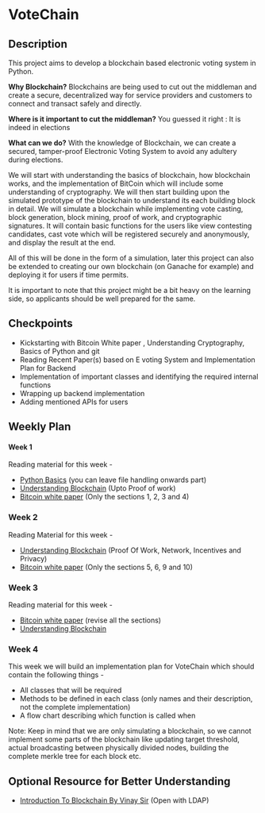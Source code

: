 # VoteChain

## Description

This project aims to develop a blockchain based electronic voting system in Python.

**Why Blockchain?**
Blockchains are being used to cut out the middleman and create a secure, decentralized way for service providers and customers to connect and transact safely and directly.

**Where is it important to cut the middleman?** You guessed it right : It is indeed in elections

**What can we do?**
With the knowledge of Blockchain, we can create a secured, tamper-proof Electronic Voting System to avoid any adultery during elections.

We will start with understanding the basics of blockchain, how blockchain works, and the
implementation of BitCoin which will include some understanding of cryptography. We will then start building upon the simulated prototype of the blockchain to understand its each building block in detail. We will simulate a blockchain while implementing vote casting, block generation, block mining, proof of work, and cryptographic signatures. It will contain basic functions for the users like view contesting candidates, cast vote which will be registered securely and anonymously, and display the result at the end.

All of this will be done in the form of a simulation, later this project can also be extended to creating our own blockchain (on Ganache for example) and deploying it for users if time permits.

It is important to note that this project might be a bit heavy on the learning side, so applicants should be well prepared for the same.

## Checkpoints

- Kickstarting with Bitcoin White paper , Understanding Cryptography, Basics of Python and git
- Reading Recent Paper(s) based on E voting System and Implementation Plan for Backend
- Implementation of important classes and identifying the required internal functions
- Wrapping up backend implementation
- Adding mentioned APIs for users

## Weekly Plan

#### Week 1

Reading material for this week -

- [Python Basics](https://www.w3schools.com/python/) (you can leave file handling onwards part)
- [Understanding Blockchain](https://www.tutorialspoint.com/blockchain/index.htm) (Upto Proof of work)
- [Bitcoin white paper](https://bitcoin.org/bitcoin.pdf) (Only the sections 1, 2, 3 and 4)


### Week 2

Reading Material for this week - 

- [Understanding Blockchain](https://www.tutorialspoint.com/blockchain/index.htm) (Proof Of Work, Network, Incentives and Privacy)
- [Bitcoin white paper](https://bitcoin.org/bitcoin.pdf) (Only the sections 5, 6, 9 and 10)

### Week 3

Reading material for this week -

- [Bitcoin white paper](https://bitcoin.org/bitcoin.pdf) (revise all the sections)
- [Understanding Blockchain](https://www.tutorialspoint.com/blockchain/index.htm)

### Week 4

This week we will build an implementation plan for VoteChain which should contain the following things -

- All classes that will be required
- Methods to be defined in each class (only names and their description, not the complete implementation)
- A flow chart describing which function is called when

Note: Keep in mind that we are only simulating a blockchain, so we cannot implement some parts of the blockchain like updating target threshold, actual broadcasting between physically divided nodes, building the complete merkle tree for each block etc.


## Optional Resource for Better Understanding

- [Introduction To Blockchain By Vinay Sir](https://drive.google.com/drive/u/0/folders/19gNulrw9ilYJu0J27X3dphZm8fW4F10h) (Open with LDAP)







